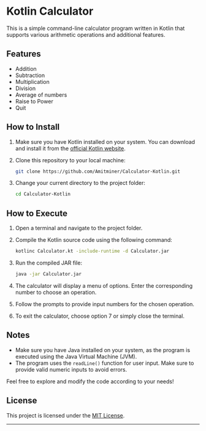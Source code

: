 # Kotlin Calculator

This is a simple command-line calculator program written in Kotlin that supports various arithmetic operations and additional features.

## Features

- Addition
- Subtraction
- Multiplication
- Division
- Average of numbers
- Raise to Power
- Quit

## How to Install

1. Make sure you have Kotlin installed on your system. You can download and install it from the [official Kotlin website](https://kotlinlang.org/).

2. Clone this repository to your local machine:

   ```sh
   git clone https://github.com/Amitminer/Calculator-Kotlin.git
   ```

3. Change your current directory to the project folder:

   ```sh
   cd Calculator-Kotlin
   ```

## How to Execute

1. Open a terminal and navigate to the project folder.

2. Compile the Kotlin source code using the following command:

   ```sh
   kotlinc Calculator.kt -include-runtime -d Calculator.jar
   ```

3. Run the compiled JAR file:

   ```sh
   java -jar Calculator.jar
   ```

4. The calculator will display a menu of options. Enter the corresponding number to choose an operation.

5. Follow the prompts to provide input numbers for the chosen operation.

6. To exit the calculator, choose option 7 or simply close the terminal.

## Notes

- Make sure you have Java installed on your system, as the program is executed using the Java Virtual Machine (JVM).
- The program uses the `readLine()` function for user input. Make sure to provide valid numeric inputs to avoid errors.

Feel free to explore and modify the code according to your needs!

## License

This project is licensed under the [MIT License](LICENSE).

---
